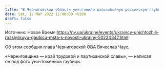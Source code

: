 ```yaml
---
title: "В Черниговской области уничтожили дальнобойную российскую гаубицу Мста-С"
date: Sat, 12 Mar 2022 11:00:00 +0200
draft: false
---
```

Источник: Новое Время https://nv.ua/ukraine/events/ukraincy-unichtozhili-rossiyskuyu-gaubicu-msta-s-novosti-ukrainy-50224347.html


Об этом сообщил глава Черниговской ОВА Вячеслав Чаус.

«Черниговщина — край трудовой и партизанской славы», — написал он под фото уничтоженной гаубицы.
